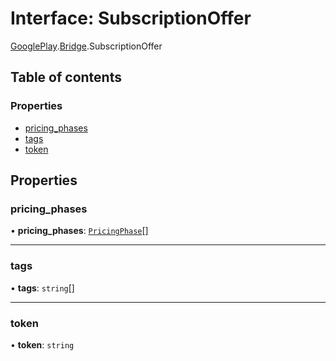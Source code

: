 # Interface: SubscriptionOffer

[GooglePlay](../modules/CdvPurchase.GooglePlay.md).[Bridge](../modules/CdvPurchase.GooglePlay.Bridge.md).SubscriptionOffer

## Table of contents

### Properties

- [pricing\_phases](CdvPurchase.GooglePlay.Bridge.SubscriptionOffer.md#pricing_phases)
- [tags](CdvPurchase.GooglePlay.Bridge.SubscriptionOffer.md#tags)
- [token](CdvPurchase.GooglePlay.Bridge.SubscriptionOffer.md#token)

## Properties

### pricing\_phases

• **pricing\_phases**: [`PricingPhase`](CdvPurchase.GooglePlay.Bridge.PricingPhase.md)[]

___

### tags

• **tags**: `string`[]

___

### token

• **token**: `string`
